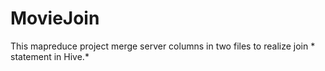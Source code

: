 # MovieJoin

This mapreduce project merge server columns in two files to realize join *
statement in Hive.*